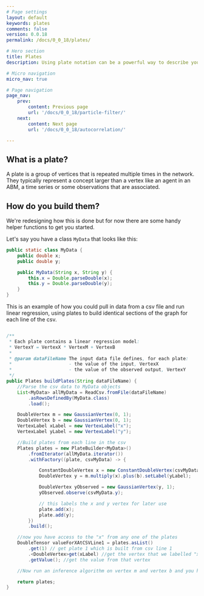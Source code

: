 ```yaml
---
# Page settings
layout: default
keywords: plates
comments: false
version: 0.0.18
permalink: /docs/0_0_18/plates/

# Hero section
title: Plates
description: Using plate notation can be a powerful way to describe your model

# Micro navigation
micro_nav: true

# Page navigation
page_nav:
    prev:
        content: Previous page
        url: '/docs/0_0_18/particle-filter/'
    next:
        content: Next page
        url: '/docs/0_0_18/autocorrelation/'

---
```


## What is a plate?

A plate is a group of vertices that is repeated multiple times in the network. They typically
represent a concept larger than a vertex like an agent in an ABM, a time series or some observations that are
associated.

## How do you build them?

We're redesigning how this is done but for now there are some handy helper functions to get you
started.

Let's say you have a class `MyData` that looks like this:
```java
public static class MyData {
    public double x;
    public double y;

    public MyData(String x, String y) {
        this.x = Double.parseDouble(x);
        this.y = Double.parseDouble(y);
    }
}
```
This is an example of how you could pull in data from a csv file and run linear regression, using
plates to build identical sections of the graph for each line of the csv.

```java

/**
 * Each plate contains a linear regression model:
 * VertexY = VertexX * VertexM + VertexB
 *
 * @param dataFileName The input data file defines, for each plate:
 *                     - the value of the input, VertexX
 *                     - the value of the observed output, VertexY
 */
public Plates buildPlates(String dataFileName) {
    //Parse the csv data to MyData objects
    List<MyData> allMyData = ReadCsv.fromFile(dataFileName)
        .asRowsDefinedBy(MyData.class)
        .load();

    DoubleVertex m = new GaussianVertex(0, 1);
    DoubleVertex b = new GaussianVertex(0, 1);
    VertexLabel xLabel = new VertexLabel("x");
    VertexLabel yLabel = new VertexLabel("y");

    //Build plates from each line in the csv
    Plates plates = new PlateBuilder<MyData>()
        .fromIterator(allMyData.iterator())
        .withFactory((plate, csvMyData) -> {

            ConstantDoubleVertex x = new ConstantDoubleVertex(csvMyData.x).setLabel(xLabel);
            DoubleVertex y = m.multiply(x).plus(b).setLabel(yLabel);

            DoubleVertex yObserved = new GaussianVertex(y, 1);
            yObserved.observe(csvMyData.y);

            // this labels the x and y vertex for later use
            plate.add(x);
            plate.add(y);
        })
        .build();

    //now you have access to the "x" from any one of the plates
    DoubleTensor valueForXAtCSVLine1 = plates.asList()
        .get(1) // get plate 1 which is built from csv line 1
        .<DoubleVertex>get(xLabel) //get the vertex that we labelled "x" in that plate
        .getValue(); //get the value from that vertex

    //Now run an inference algorithm on vertex m and vertex b and you have linear regression

    return plates;
}
```